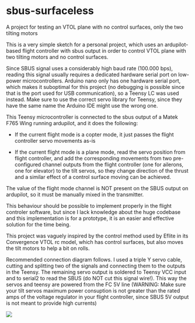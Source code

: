 # sbus-surfaceless
A project for testing an VTOL plane with no control surfaces, only the two tilting motors

This is a very simple sketch for a personal project, which uses an ardupilot-based flight controller with sbus output in order to control VTOL plane with two tilting motors and no control surfaces.

Since SBUS signal uses a considerably high baud rate (100.000 bps), reading this signal usually requires a dedicated hardware serial port on low-power microcontrollers. Arduino nano only has one hardware serial port, which makes it suboptimal for this project (no debugging is possible since that is the port used for USB communication), so a Teensy LC was used instead. Make sure to use the correct servo library for Teensy, since they have the same name the Arduino IDE might use the wrong one.

This Teensy microcontroller is connected to the sbus output of a Matek F765 Wing running ardupilot, and it does the following:

* If the current flight mode is a copter mode, it just passes the flight controller servo movements as-is

* If the current flight mode is a plane mode, read the servo position from flight controller, and add the corresponding movements from two pre-configured channel outputs from the flight controller (one for ailerons, one for elevator) to the tilt servos, so they change direction of the thrust and a similar effect of a control surface moving can be achieved.

The value of the flight mode channel is NOT present on the SBUS output on ardupilot, so it must be manually mixed in the transmitter.

This behaviour should be possible to implement properly in the flight controler software, but since I lack knowledge about the huge codebase and this implementation is for a prototype, it is an easier and effective solution for the time being.

This project was vaguely inspired by the control method used by Eflite in its Convergence VTOL rc model, which has control surfaces, but also moves the tilt motors to help a bit on rolls.

Recommended connection diagram follows. I used a triple Y servo cable, cutting and splitting two of the signals and connecting them to the outputs in the Teensy. The remaining servo output is soldered to Teensy VCC input and to serial2 to read the SBUS (do NOT cut this signal wire!). This way the servos and teensy are powered from the FC 5V line (WARNING: Make sure your tilt servos maximum power consuption is not greater than the rated amps of the voltage regulator in your flight controller, since SBUS 5V output is not meant to provide high currents)

<a href="https://i.imgur.com/jo9Wan7.jpg"><img src="https://i.imgur.com/jo9Wan7l.jpg"></a>
